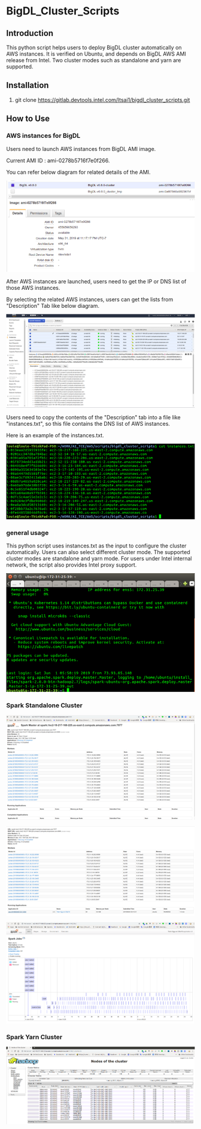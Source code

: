 # BigDL_Cluster_Scripts

## Introduction

This python script helps users to deploy BigDL cluster automatically on AWS instances.
It is verified on Ubuntu, and depends on BigDL AWS AMI release from Intel.
Two cluster modes such as standalone and yarn are supported.

## Installation

1. git clone https://gitlab.devtools.intel.com/ltsai1/bigdl_cluster_scripts.git

## How to Use


### AWS instances for BigDL 

Users need to launch AWS instances from BigDL AMI image.

Current AMI ID : ami-0278b5716f7e0f266.

You can refer below diagram for related details of the AMI.

![Selection_292](./images/Selection_292.png)



After AWS instances are launched, users need to get the IP or DNS list of those AWS instances.

By selecting the related AWS instances, users can get the lists from "Description" Tab like below diagram.

![Selection_267](./images/Selection_267.png)



Users need to copy the contents of the "Description" tab into a file like "instances.txt", so this file contains the DNS list of AWS instances. 

Here is an example of the instances.txt.

![Selection_269](./images/Selection_269.png)


### general usage

This python script uses instances.txt as the input to configure the cluster automatically.
Users can also select different cluster mode. The supported cluster modes are standalone and yarn mode.
For users under Intel internal network, the script also provides Intel proxy support.




![Selection_272](./images/Selection_272.png)





### Spark Standalone Cluster



![Selection_273](./images/Selection_273.png)





![Selection_276](./images/Selection_276.png)



![Selection_281](./images/Selection_281.png)

### Spark Yarn Cluster





![Selection_290](./images/Selection_290.png)